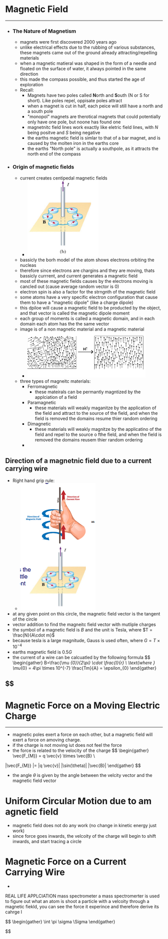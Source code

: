 
# Magnetic Field 
---
- ### The Nature of Magnetism
	- magnets were first discovered 2000 years ago 
	- unlike electrical effects due to the rubbing of various substances, these magnets came out of the ground already attracting/repelling materials
	- when a magnetic matieral was shaped in the form of a needle and floated on the surface of water, it always pointed in the same direction 
	- this made the compass possible, and thus started the age of exploration 
	- Recall:
		- Magnets have two poles called **N**orth and **S**outh (N or S for short). Like poles repel, oppisate poles attract
		- when a magnet is cut in half, each peice will still have a north and a south pole 
		- "monopol" magnets are therotical magnets that could potentially only have one pole, but noone has found one
		- magnetnitc field lines work exactly like eletric field lines, with  $N$ being positve and $S$ being negative
		- the earths magnetic field is simlar to that of a bar magnet, and is caused by the molten iron in the earths core 
		- the earths "North pole" is actually a southpole, as it attracts the north end of the compass
- ### Origin of magnetic fields
	- current creates centipedal magnetic fields
		- ![](../../images/currentmagnetforcefr.png)
	- bassicly the borh model of the atom shows electrons orbiting the nucleas
	- therefore since electrons are chargins and they are moving, thats bassicly currrent, and current generates a magnetic field 
	- most of these magnetic fields causes by the electrons moving is cancled out (cause average random vector is 0)
	- electron spin is also a factor for the strngnth of the magnetic field
	- some atoms have a very specific electron configuration that cause them to have a "magnetic dipole" (like a charge dipole) 
	- this dpiloe will cause a magnetic field to be producted by the object, and that vector is called the magnetic dipole moment 
	- each group of moments is called a magnetic domain, and in each domain each atom has the the same vector
	- image is of a non magnetic material and a magnetic material
		- ![](../../images/magnetdomains.png)
	- three types of magneitc materials:
		- Ferromagnetic
			- these mateirals can be permantly magntized by the applciation of a field 
		- Paramagnetic
			- these materials will weakly maganitze by the application of the field and attract to the source of the field, and when the field is removed the domains resume thier random ordering
		- Dimagnetic
			- these materials will weakly magnitze by the applicatino of the field and repel to the source o fthe field, and when the field is removed the domains reusem thier random ordering 
		- 
## Direction of a magnetnic field due to a current carrying wire
- Right hand grip rule:
	- ![](../../images/righthandgriprule.png)
- at any given point on this circle, the magnetic field vector is the tangent of the circle
- vector addition to find the magneitc field vector with mutliple charges
- the symbol of a magnetic field is $B$ and the unit is Tesla, where $T = \frac{N}{A\cdot m}$
- because tesla is a large magnitude, Gauss is used often, where $G=T\times 10^{-4}$
- earths magnetic field is $0.5 G$
- the current of a wire can be calcuatled by the following formula
$$
\begin{gather} 
B=\frac{\mu _{0}}{2\pi} \cdot \frac{I}{r} \\
\text{where } \mu_{0} = 4\pi \times 10^{-7} \frac{Tm}{A} = \epsilon_{0}
\end{gather}

$$
- 
# Magnetic Force on a Moving Electric Charge
---
- magnetic poles exert a force on each other, but a magnetic field will exert a force on amoving charge. 
- if the charge is not moving iut does not feel the force 
- the force is related to the velocity of the charge 
$$
\begin{gather}
\vec{F_{M}} = q \vec{v} \times \vec{B}  \\

|\vec{F_{M}} |= |q \vec{v}| |\sin(\theta)| |\vec{B}|
\end{gather}
$$
- the angle $\theta$ is given by the angle between the velcity vector and the magnetic field vector

# Uniform Circular Motion due to am agnetic field
- magnetic field does not do any work (no change in kinetic energy just work)
- since force goes inwards, the velcoity of the charge will begin to shift inwards, and start tracing a circle

# Magnetic Force on a Current Carrying Wire
- 

REAL LIFE APPLCIATION
mass spectrometer
a mass spectromerter is used to figure out what an atom is
shoot a particle with a velcoity through a magnetic fiekld, you can see the force it experince and therefore derive its cahrge
l


$$
\begin{gather}
\int \pi \sigma \Sigma 
\end{gather}

$$
